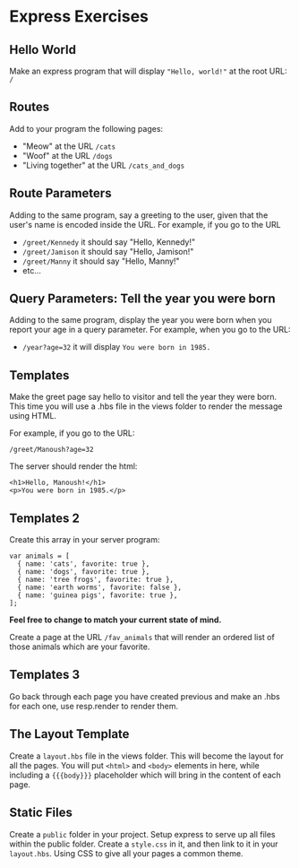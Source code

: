 # Express Exercises

## Hello World

Make an express program that will display `"Hello, world!"` at the root URL: `/`

## Routes

Add to your program the following pages:

* "Meow" at the URL `/cats`
* "Woof" at the URL `/dogs`
* "Living together" at the URL `/cats_and_dogs`


## Route Parameters

Adding to the same program, say a greeting to the user, given that the user's name is encoded inside the URL. For example, if you go to the URL

* `/greet/Kennedy` it should say "Hello, Kennedy!"
* `/greet/Jamison` it should say "Hello, Jamison!"
* `/greet/Manny` it should say "Hello, Manny!"
* etc...

## Query Parameters: Tell the year you were born

Adding to the same program, display the year you were born when you report your age in a query parameter. For example, when you go to the URL:

* `/year?age=32` it will display `You were born in 1985.`

## Templates

Make the greet page say hello to visitor and tell the year they were born. This time you will use a .hbs file in the views folder to render the message using HTML.

For example, if you go to the URL:

`/greet/Manoush?age=32`

The server should render the html:
```
<h1>Hello, Manoush!</h1>
<p>You were born in 1985.</p>
```

## Templates 2

Create this array in your server program:
```
var animals = [
  { name: 'cats', favorite: true },
  { name: 'dogs', favorite: true },
  { name: 'tree frogs', favorite: true },
  { name: 'earth worms', favorite: false },
  { name: 'guinea pigs', favorite: true },
];
```
**Feel free to change to match your current state of mind.**

Create a page at the URL `/fav_animals` that will render an ordered list of those animals which are your favorite.

## Templates 3

Go back through each page you have created previous and make an .hbs for each one, use resp.render to render them.

## The Layout Template

Create a `layout.hbs` file in the views folder. This will become the layout for all the pages. You will put `<html>` and `<body>` elements in here, while including a `{{{body}}}` placeholder which will bring in the content of each page.

## Static Files

Create a `public` folder in your project. Setup express to serve up all files within the public folder. Create a `style.css` in it, and then link to it in your `layout.hbs`. Using CSS to give all your pages a common theme.
